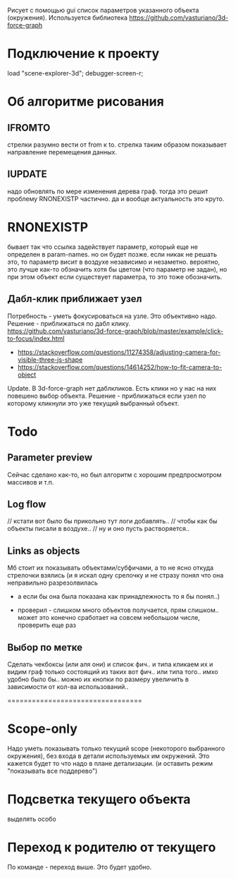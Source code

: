 Рисует с помощью gui список параметров указанного объекта (окружения).
Используется библиотека https://github.com/vasturiano/3d-force-graph

# Подключение к проекту

load "scene-explorer-3d";
debugger-screen-r;

# Об алгоритме рисования

## IFROMTO
стрелки разумно вести от from к to. стрелка таким образом показывает направление перемещения данных. 

## IUPDATE
надо обновлять по мере изменения дерева граф.
тогда это решит проблему RNONEXISTP частично.
да и вообще актуальность это круто.

# RNONEXISTP
бывает так что ссылка задействует параметр, который еще не определен в param-names.
но он будет позже.
если никак не решать это, то параметр висит в воздухе независимо и незаметно.
вероятно, это лучше как-то обзначить хотя бы цветом (что параметр не задан), 
но при этом объект если существует параметра, то это тоже обозначить.

## Дабл-клик приближает узел
Потребность - уметь фокусироваться на узле. Это объективно надо.
Решение - приближаться по дабл клику.
https://github.com/vasturiano/3d-force-graph/blob/master/example/click-to-focus/index.html
 + https://stackoverflow.com/questions/11274358/adjusting-camera-for-visible-three-js-shape
 + https://stackoverflow.com/questions/14614252/how-to-fit-camera-to-object

Update. В 3d-force-graph нет даблкликов. Есть клики но у нас на них повешено выбор объекта.
Решение - приближаться если узел по которому кликнули это уже текущий выбранный объект.

# Todo

## Parameter preview
Сейчас сделано как-то, но был алгоритм с хорошим предпросмотром массивов и т.п.

## Log flow
// кстати вот было бы прикольно тут логи добавлять..
// чтобы как бы объекты писали в воздухе..
// ну и оно пусть растворяется..

## Links as objects
Мб стоит их показывать объектами/субфичами, а то не ясно откуда стрелочки взялись
(и я искал одну срелочку и не стразу понял что она неправильно разрезолвилась
- а если бы она была показана как принадлежность то я бы понял..)

- проверил - слишком много объектов получается, прям слишком.. может это конечно сработает на совсем небольшом числе, проверить еще раз

## Выбор по метке
Сделать чекбоксы (или аля они) и список фич.. и типа кликаем их и видим граф
только состоящий из таких вот фич.. или типа того.. имхо удобно было бы..
можно их кнопки по размеру увеличить в зависимости от кол-ва использований..

=================================

# Scope-only
Надо уметь показывать только текущий scope (некоторого выбранного окружения),
без входа в детали используемых им окружений. Это кажется будет то что надо
в плане детализации. (и оставить режим "показывать все поддерево")

# Подсветка текущего объекта
выделять особо

# Переход к родителю от текущего
По команде - переход выше. Это будет удобно.